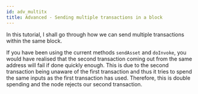 ```yaml
---
id: adv_multitx
title: Advanced - Sending multiple transactions in a block
---
```


In this tutorial, I shall go through how we can send multiple transactions within the same block.

If you have been using the current methods `sendAsset` and `doInvoke`, you would have realised that the second transaction coming out from the same address will fail if done quickly enough. This is due to the second transaction being unaware of the first transaction and thus it tries to spend the same inputs as the first transaction has used. Therefore, this is double spending and the node rejects our second transaction.


